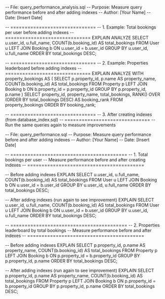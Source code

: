 -- File: query_performance_analysis.sql
-- Purpose: Measure query performance before and after adding indexes
-- Author: [Your Name]
-- Date: [Insert Date]

-- ==============================
-- 1. Example: Total bookings per user before adding indexes
-- ==============================
EXPLAIN ANALYZE
SELECT 
    u.user_id,
    u.full_name,
    COUNT(b.booking_id) AS total_bookings
FROM User u
LEFT JOIN Booking b
    ON u.user_id = b.user_id
GROUP BY u.user_id, u.full_name
ORDER BY total_bookings DESC;

-- ==============================
-- 2. Example: Properties leaderboard before adding indexes
-- ==============================
EXPLAIN ANALYZE
WITH property_bookings AS (
    SELECT
        p.property_id,
        p.name AS property_name,
        COUNT(b.booking_id) AS total_bookings
    FROM Property p
    LEFT JOIN Booking b
        ON b.property_id = p.property_id
    GROUP BY p.property_id, p.name
)
SELECT
    property_id,
    property_name,
    total_bookings,
    RANK() OVER (ORDER BY total_bookings DESC) AS booking_rank
FROM property_bookings
ORDER BY booking_rank;

-- ==============================
-- 3. After creating indexes (from database_index.sql)
-- ==============================
-- Run the same queries again to measure improvements

-- File: query_performance.sql
-- Purpose: Measure query performance before and after adding indexes
-- Author: [Your Name]
-- Date: [Insert Date]

-- =========================================
-- 1. Total bookings per user
-- Measure performance before and after creating indexes
-- =========================================

-- Before adding indexes
EXPLAIN
SELECT 
    u.user_id,
    u.full_name,
    COUNT(b.booking_id) AS total_bookings
FROM User u
LEFT JOIN Booking b
    ON u.user_id = b.user_id
GROUP BY u.user_id, u.full_name
ORDER BY total_bookings DESC;

-- After adding indexes (run again to see improvement)
EXPLAIN
SELECT 
    u.user_id,
    u.full_name,
    COUNT(b.booking_id) AS total_bookings
FROM User u
LEFT JOIN Booking b
    ON u.user_id = b.user_id
GROUP BY u.user_id, u.full_name
ORDER BY total_bookings DESC;

-- =========================================
-- 2. Properties leaderboard by total bookings
-- Measure performance before and after indexes
-- =========================================

-- Before adding indexes
EXPLAIN
SELECT 
    p.property_id,
    p.name AS property_name,
    COUNT(b.booking_id) AS total_bookings
FROM Property p
LEFT JOIN Booking b
    ON p.property_id = b.property_id
GROUP BY p.property_id, p.name
ORDER BY total_bookings DESC;

-- After adding indexes (run again to see improvement)
EXPLAIN
SELECT 
    p.property_id,
    p.name AS property_name,
    COUNT(b.booking_id) AS total_bookings
FROM Property p
LEFT JOIN Booking b
    ON p.property_id = b.property_id
GROUP BY p.property_id, p.name
ORDER BY total_bookings DESC;


